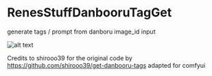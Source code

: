 # RenesStuffDanbooruTagGet

generate tags / prompt from danboru image_id input

![alt text](https://raw.githubusercontent.com/crave33/RenesStuffDanboruTagGet/refs/heads/main/Screenshot_72.png)

Credits to shirooo39 for the original code by https://github.com/shirooo39/get-danbooru-tags adapted for comfyui
